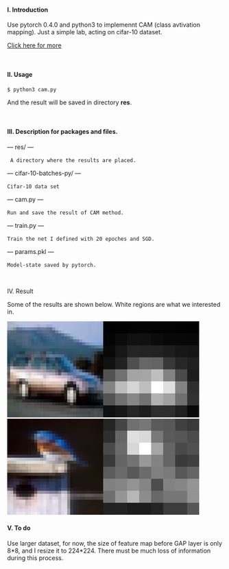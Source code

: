 #### I. Introduction

Use pytorch 0.4.0 and python3 to implemennt CAM (class avtivation mapping). Just a simple lab, acting on cifar-10 dataset.

<a href='https://blog.csdn.net/weixin_40955254/article/details/81191896'>Click here for more</a>

<br>

#### II. Usage

```shell
$ python3 cam.py
```

And the result will be saved in directory **res**.

<br>

#### III. Description for packages and files.

— res/ — 

```
 A directory where the results are placed.
```

— cifar-10-batches-py/ — 

```
Cifar-10 data set
```

— cam.py — 

```
Run and save the result of CAM method.
```

— train.py  — 

```
Train the net I defined with 20 epoches and SGD.
```

— params.pkl — 

```
Model-state saved by pytorch.
```

<br>

IV. Result

Some of the results are shown below. White regions are what we interested in.

<img src='res/4.png'>

<img src='res/13.png'>

<br>

#### V. To do

Use larger dataset, for now, the size of feature map before GAP layer is only 8*8, and I resize it to 224\*224. There must be much loss of information during this process.